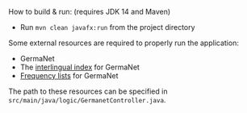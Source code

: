How to build & run: (requires JDK 14 and Maven)
- Run `mvn clean javafx:run` from the project directory

Some external resources are required to properly run the application:
- GermaNet
- The [interlingual index](https://uni-tuebingen.de/en/faculties/faculty-of-humanities/departments/modern-languages/department-of-linguistics/chairs/general-and-computational-linguistics/ressources/lexica/germanet/description/interlingual-index/) for GermaNet
- [Frequency lists](https://uni-tuebingen.de/en/faculties/faculty-of-humanities/departments/modern-languages/department-of-linguistics/chairs/general-and-computational-linguistics/ressources/lexica/germanet/applications-tools/) for GermaNet

The path to these resources can be specified in `src/main/java/logic/GermanetController.java`.